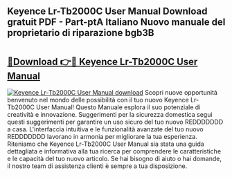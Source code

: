 ## Keyence Lr-Tb2000C User Manual Download gratuit PDF - Part-ptA Italiano Nuovo manuale del proprietario di riparazione bgb3B

# <h2><a href="http://df9zmm7.blite.top/?on=Keyence+Lr-Tb2000C+User+Manual">🔗Download 👉🔴 Keyence Lr-Tb2000C User Manual</a></h2>

[![Keyence Lr-Tb2000C User Manual download](https://i.imgur.com/lujVjoI.png)](http://df9zmm7.blite.top/?on=Keyence+Lr-Tb2000C+User+Manual)
Scopri nuove opportunità benvenuto nel mondo delle possibilità con il tuo nuovo Keyence Lr-Tb2000C User Manual! Questo Manuale esplora il suo potenziale di creatività e innovazione. Suggerimenti per la sicurezza domestica segui questi suggerimenti per garantire un uso sicuro del tuo nuovo REDDDDDDD a casa. L'interfaccia intuitiva e le funzionalità avanzate del tuo nuovo REDDDDDDD lavorano in armonia per migliorare la tua esperienza. Riteniamo che Keyence Lr-Tb2000C User Manual sia stata una guida dettagliata e informativa alla tua ricerca per comprendere le caratteristiche e le capacità del tuo nuovo articolo. Se hai bisogno di aiuto o hai domande, il nostro team di assistenza clienti è sempre a tua disposizione.
